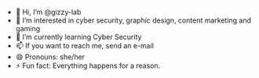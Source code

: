 - 👋 Hi, I’m @gizzy-lab
- 👀 I’m interested in cyber security, graphic design, content marketing and gaming
- 🌱 I’m currently learning Cyber Security 
- 📫 If you want to reach me, send an e-mail
- 😄 Pronouns: she/her
- ⚡ Fun fact: Everything happens for a reason.

<!---
gizzy-lab/gizzy-lab is a ✨ special ✨ repository because its `README.md` (this file) appears on your GitHub profile.
You can click the Preview link to take a look at your changes.
--->
